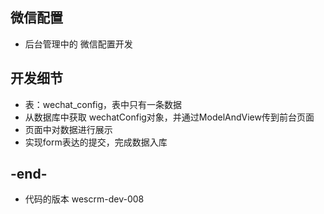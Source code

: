 
## 微信配置 
- 后台管理中的 微信配置开发

## 开发细节
- 表：wechat_config，表中只有一条数据
- 从数据库中获取 wechatConfig对象，并通过ModelAndView传到前台页面
- 页面中对数据进行展示
- 实现form表达的提交，完成数据入库

## -end-
- 代码的版本 wescrm-dev-008

